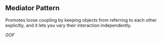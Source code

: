 ## Mediator Pattern ##

Promotes loose coupling by keeping objects from referring to each other explicitly, and it lets you vary their interaction independently.

*GOF*